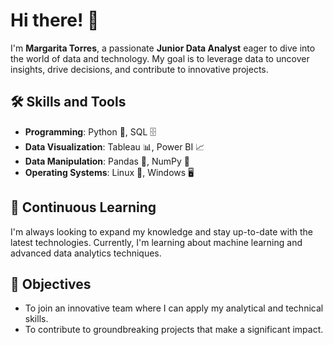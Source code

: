 # Hi there! 👋

I'm **Margarita Torres**, a passionate **Junior Data Analyst** eager to dive into the world of data and technology. My goal is to leverage data to uncover insights, drive decisions, and contribute to innovative projects.



## 🛠 Skills and Tools
- **Programming**: Python 🐍, SQL 🗄️
- **Data Visualization**: Tableau 📊, Power BI 📈
- **Data Manipulation**: Pandas 🐼, NumPy 🔢
- **Operating Systems**: Linux 🐧, Windows 🖥️

## 🌱 Continuous Learning
I'm always looking to expand my knowledge and stay up-to-date with the latest technologies. Currently, I'm learning about machine learning and advanced data analytics techniques.



## 🎯 Objectives
- To join an innovative team where I can apply my analytical and technical skills.
- To contribute to groundbreaking projects that make a significant impact.





